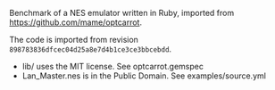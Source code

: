 Benchmark of a NES emulator written in Ruby, imported from https://github.com/mame/optcarrot.

The code is imported from revision `898783836dfcec04d25a8e7d4b1ce3ce3bbcebdd`.

* lib/ uses the MIT license.
  See optcarrot.gemspec
* Lan_Master.nes is in the Public Domain.
  See examples/source.yml
